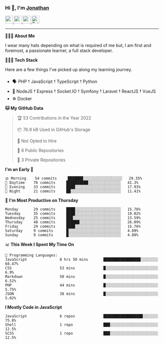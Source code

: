 ### Hi 👋, I'm [Jonathan](https://jonathan-d.ch) 

<p>
  <a href="https://www.twitter.com/redkill2108">
    <img src="https://img.shields.io/badge/twitter-%231DA1F2.svg?&style=for-the-badge&logo=twitter&logoColor=white" height=25>
  </a>
  <a href="https://www.linkedin.com/in/jdebetaz">
    <img src="https://img.shields.io/badge/linkedin-%230077B5.svg?&style=for-the-badge&logo=linkedin&logoColor=white" height=25>
  </a>
  <a href="https://www.instagram.com/jdebetaz/">
    <img src="https://img.shields.io/badge/instagram-%23E4405F.svg?&style=for-the-badge&logo=instagram&logoColor=white" height=25>
  </a>
  <a href="https://wakatime.com/@5c95ead1-71ee-4ecc-9a32-6c2b293dd432">
    <img src="https://wakatime.com/badge/user/5c95ead1-71ee-4ecc-9a32-6c2b293dd432.svg?style=for-the-badge" height=25 alt="Total time coded since Aug 23 2019" />
  </a>
</p>

-------

**🙋🏻‍♂️ About Me** 

<p>I wear many hats depending on what is required of me but, I am first and foremost, a passionate learner, a full stack developer.</p>

**👨🏻‍💻 Tech Stack** 

<p>Here are a few things I've picked up along my learning journey.</p>

- 🗣 PHP 𒑰 JavaScript 𒑰 TypeScript 𒑰 Python
- 🎒 NodeJS 𒑰 Express 𒑰 Socket.IO 𒑰 Symfony 𒑰 Laravel 𒑰 ReactJS 𒑰 VueJS
- ♽ Docker

<!--START_SECTION:waka-->
**🐱 My GitHub Data** 

> 🏆 53 Contributions in the Year 2022
 > 
> 📦 76.9 kB Used in GitHub's Storage 
 > 
> 🚫 Not Opted to Hire
 > 
> 📜 6 Public Repositories 
 > 
> 🔑 3 Private Repositories  
 > 
**I'm an Early 🐤** 

```text
🌞 Morning    54 commits     ███████░░░░░░░░░░░░░░░░░░   29.35% 
🌆 Daytime    76 commits     ██████████░░░░░░░░░░░░░░░   41.3% 
🌃 Evening    33 commits     ████░░░░░░░░░░░░░░░░░░░░░   17.93% 
🌙 Night      21 commits     ██░░░░░░░░░░░░░░░░░░░░░░░   11.41%

```
📅 **I'm Most Productive on Thursday** 

```text
Monday       29 commits     ████░░░░░░░░░░░░░░░░░░░░░   15.76% 
Tuesday      35 commits     ████░░░░░░░░░░░░░░░░░░░░░   19.02% 
Wednesday    25 commits     ███░░░░░░░░░░░░░░░░░░░░░░   13.59% 
Thursday     48 commits     ██████░░░░░░░░░░░░░░░░░░░   26.09% 
Friday       29 commits     ████░░░░░░░░░░░░░░░░░░░░░   15.76% 
Saturday     9 commits      █░░░░░░░░░░░░░░░░░░░░░░░░   4.89% 
Sunday       9 commits      █░░░░░░░░░░░░░░░░░░░░░░░░   4.89%

```


📊 **This Week I Spent My Time On** 

```text
💬 Programming Languages: 
JavaScript               8 hrs 50 mins       █████████████████░░░░░░░░   68.47% 
CSS                      53 mins             █░░░░░░░░░░░░░░░░░░░░░░░░   6.9% 
Markdown                 50 mins             █░░░░░░░░░░░░░░░░░░░░░░░░   6.52% 
PHP                      44 mins             █░░░░░░░░░░░░░░░░░░░░░░░░   5.75% 
JSON                     38 mins             █░░░░░░░░░░░░░░░░░░░░░░░░   5.02%

```

**I Mostly Code in JavaScript** 

```text
JavaScript               6 repos             ██████████████████░░░░░░░   75.0% 
Shell                    1 repo              ███░░░░░░░░░░░░░░░░░░░░░░   12.5% 
SCSS                     1 repo              ███░░░░░░░░░░░░░░░░░░░░░░   12.5%

```



<!--END_SECTION:waka-->
